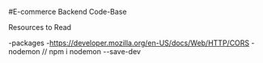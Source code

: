 #E-commerce Backend Code-Base

Resources to Read 


-packages
        -https://developer.mozilla.org/en-US/docs/Web/HTTP/CORS
        -nodemon  // npm i nodemon --save-dev